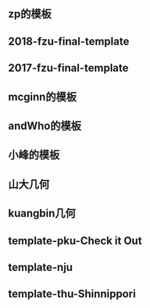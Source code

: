 ## zp的模板
## 2018-fzu-final-template
## 2017-fzu-final-template
## mcginn的模板
##  andWho的模板
##  小峰的模板
##  山大几何
##  kuangbin几何
##  template-pku-Check it Out
##  template-nju
##  template-thu-Shinnippori
